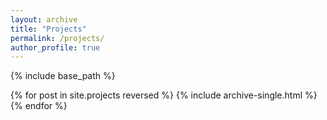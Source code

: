 ```yaml
---
layout: archive
title: "Projects"
permalink: /projects/
author_profile: true
---
```


<!-- {% if author.github %}
  You can also find my projects on <u><a href="{{author.github}}">my GitHub profile</a>.</u>
{% endif %} -->

{% include base_path %}

{% for post in site.projects reversed %}
  {% include archive-single.html %}
{% endfor %}
